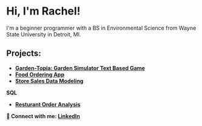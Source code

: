 

<h1>Hi, I'm Rachel! </a></h1>
I'm a beginner programmer with a BS in Environmental Science from Wayne State University in Detroit, MI.<h2>
<h2> Projects:</h2>
  
- <b>[Garden-Topia: Garden Simulator Text Based Game](https://github.com/philoooo/DataQuest/blob/main/GardenTopia.ipynb)
- <b>[Food Ordering App](https://github.com/philoooo/DataQuest/blob/main/QuickEatz.ipynb)
  <b>
- <b>[Store Sales Data Modeling](https://drive.google.com/file/d/1e_zpG72L79UUOtFAm0twkTmSKe_xTU6u/view?usp=sharing)

 SQL
- <b>[Resturant Order Analysis](https://github.com/philoooo/Restaurant-Order-Analysis-in-SQL)
  
</b>
</h2>


<p>🤳 Connect with me: <a href="https://www.linkedin.com/in/rachel-curran-ba23a7303" target="_blank">LinkedIn</a></p>
